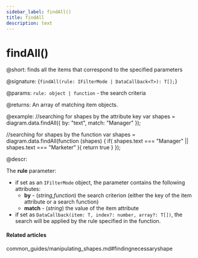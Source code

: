 ```yaml
---
sidebar_label: findAll()
title: findAll
description: text
---
```


# findAll()

@short: finds all the items that correspond to the specified parameters

@signature: {`findAll(rule: IFilterMode | DataCallback<T>): T[];`}

@params:
`rule: object | function` - the search criteria

@returns:
An array of matching item objects.

@example:
//searching for shapes by the attribute key
var shapes = diagram.data.findAll({ by: "text", match: "Manager" });

//searching for shapes by the function
var shapes = diagram.data.findAll(function (shapes) {
	if( shapes.text === "Manager" || shapes.text === "Marketer" ){
		return true
	}
});

@descr:

The **rule** parameter:

- if set as an `IFilterMode` object, the parameter contains the following attributes:
	- **by** - (*string,function*) the search criterion (either the key of the item attribute or a search function)
	- **match** - (*string*) the value of the item attribute
- if set as `DataCallback(item: T, index?: number, array?: T[])`, the search will be applied by the rule specified in the function.

#### Related articles

common_guides/manipulating_shapes.md#findingnecessaryshape
